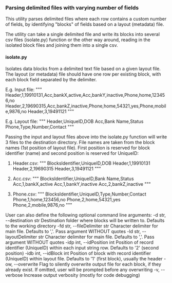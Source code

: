 ### Parsing delimited files with varying number of fields
This utility parses delimited files where each row contains a custom number of fields, by identifying "blocks" of fields based on a layout (metadata) file.

The utility can take a single delimited file and write its blocks into several csv files (isolate.py) function or the other way around, reading in the isolated block files and joining them into a single csv.

#### isolate.py
Isolates data blocks from a delimited text file based on a given layout file. The layout (or metadata) file should have one row per existing block, with each block field separated by the delimiter.

E.g. Input file:
"""
Header,1,19910131,Acc,bankX,active,Acc,bankY,inactive,Phone,home,123456,no
Header,2,19690315,Acc,bankZ,inactive,Phone,home,54321,yes,Phone,mobile,9876,no
Header,3,19491121
"""

E.g. Layout file:
"""
Header,UniqueID,DOB
Acc,Bank Name,Status
Phone,Type,Number,Contact
"""

Passing the input and layout files above into the isolate.py function will write 3 files to the destination directory. File names are taken from the block names (1st position of layout file). First position is reserved for block identifier (name) and second position is reserved for UniqueID:

1) Header.csv:
"""
BlocksIdentifier,UniqueID,DOB
Header,1,19910131
Header,2,19690315
Header,3,19491121
"""

2) Acc.csv:
"""
BlocksIdentifier,UniqueID,Bank Name,Status
Acc,1,bankX,active
Acc,1,bankY,inactive
Acc,2,bankZ,inactive
"""

3) Phone.csv:
"""
BlocksIdentifier,UniqueID,Type,Number,Contact
Phone,1,home,123456,no
Phone,2,home,54321,yes
Phone,2,mobile,9876,no
"""

User can also define the following optional command line arguments:
-d str, --destination str
                      Destination folder where blocks will be written to.
                      Defaults to the working directory
-fd str, --fileDelimiter str
                      Character delimiter for main file. Defaults to ','.
                      Pass argument WITHOUT quotes
-ld str, --layoutDelimiter str
                      Character delimiter for main file. Defaults to ','.
                      Pass argument WITHOUT quotes
-idp int, --idPosition int
                      Position of record identifier (UniqueID) within each
                      input string row. Defaults to '2' (second position)
-idb int, --idBlock int
                      Position of block with record identifier (UniqueID)
                      within layout file. Defaults to '1' (first block),
                      usually the header
-ow, --overwrite      Flag to silently overwrite output file for each block,
                      if they already exist. If omitted, user will be
                      prompted before any overwriting
-v, --verbose         Increase output verbosity (mostly for code debugging)
